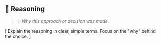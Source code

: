 ## 💭 Reasoning
> 💡 *Why this approach or decision was made.*

[ Explain the reasoning in clear, simple terms. Focus on the "why" behind the choice. ]
